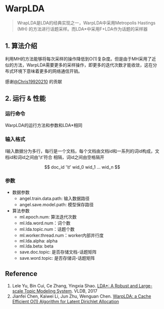 # WarpLDA

> WrapLDA是LDA的经典实现之一，WarpLDA中采用Metropolis Hastings (MH) 的方法进行话题采样。而LDA\*中采用F+LDA作为话题的采样器


## 1. 算法介绍

利用MH的方法能够将每次采样的操作降低到O(1)复杂度。但是由于MH采用了近似的方法，WarpLDA需要更多的采样操作，即更多的迭代次数才能收敛，这在分布式环境下意味着更多的网络通信开销。

感谢[@Chris19920210](leleyu) 的贡献

## 2. 运行 & 性能

### 运行命令

WarpLDA的运行方法和参数和LDA*相同

### 输入格式

I输入数据分为多行，每行是一个文档，每个文档由文档id和一系列的词id构成，文档id和词id之间由'\t'符合
相隔，词id之间由空格隔开

```math
	doc_id '\t' wid_0 wid_1 ... wid_n 
```

### 参数

* 数据参数
  * angel.train.data.path: 输入数据路径
  * angel.save.model.path: 模型保存路径
* 算法参数
  * ml.epoch.num: 算法迭代次数
  * ml.lda.word.num：词个数
  * ml.lda.topic.num：话题个数
  * ml.worker.thread.num：worker内部并行度
  * ml.lda.alpha: alpha
  * ml.lda.beta: beta
  * save.doc.topic: 是否存储文档-话题矩阵
  * save.word.topic: 是否存储词-话题矩阵

## Reference

1. Lele Yu, Bin Cui, Ce Zhang, Yingxia Shao. [LDA*: A Robust and Large-scale Topic Modeling System](http://www.vldb.org/pvldb/vol10/p1406-yu.pdf). VLDB, 2017
2. Jianfei Chen, Kaiwei Li, Jun Zhu, Wenguan Chen. [WarpLDA: a Cache Efficient O(1) Algorithm for
Latent Dirichlet Allocation](http://www.vldb.org/pvldb/vol9/p744-chen.pdf)
